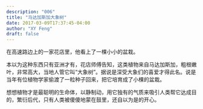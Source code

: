 ```yaml
---
description: "006"
title: "马达加斯加大象树"
date: 2017-03-09T17:37:45-04:00
author: "XY Feng"
draft: false
---
```

在高速路边上的一家花店里，他看上了一棵小小的盆栽。

本以为这种东西只有亚洲才有，花店师傅告知，这类植物来自马达加斯加，粗根嫩叶，非常高大，当地人管它叫“大象树”。据说是深受大象们的喜爱才得此名。说是当年有位植物学家偷渡了一粒种子回来，把它培育成了小棵的盆栽。

想想植物才是最聪明的生命体，以静制动，用它独有的气质来吸引人类帮它达成目的，繁衍后代，只有人类被傻傻地蒙在鼓里，还自以为是的开心。
